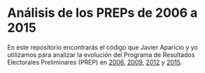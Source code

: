 # Análisis de los PREPs de 2006 a 2015

En este repositorio encontrarás el código que Javier Aparicio y yo utilizamos para analizar la evolución del Programa de Resultados Electorales Preliminares (PREP) en [2006](http://portalanterior.ine.mx/documentos/proceso_2005-2006/prep2006/bd_prep2006/bd_prep2006.htm), [2009](http://prep2009.ife.org.mx/PREP2009/20090706_2000-listaActas.tar.gz), [2012](http://prep2012.ife.org.mx/prep/20120702_2000-listaActas.tar.gz) y [2015](http://prep2015.ine.mx/20150608_2010-listaActas.tar.gz).